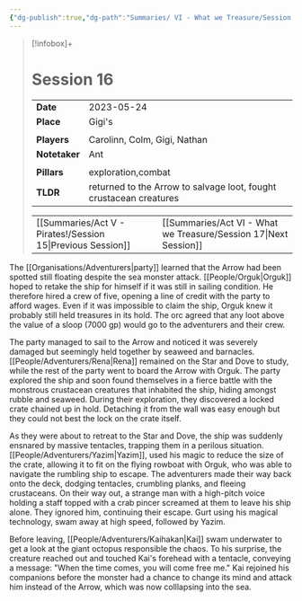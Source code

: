 ```yaml
---
{"dg-publish":true,"dg-path":"Summaries/ VI - What we Treasure/Session 16.md","dg-permalink":"summaries/16","permalink":"/summaries/16/","tags":["session"]}
---
```


> [!infobox]+
> # Session 16
> 
> | | |
> | --- | --- |
> | **Date** | 2023-05-24 |
> | **Place** | Gigi's |
> | | | 
> | **Players** | Carolinn, Colm, Gigi, Nathan |
> | **Notetaker** | Ant |
> | | | 
> | **Pillars** | exploration,combat | 
> | **TLDR** | returned to the Arrow to salvage loot, fought crustacean creatures |
> 
> | | |
> | --- | --- |
> | [[Summaries/Act V - Pirates!/Session 15\|Previous Session]] | [[Summaries/Act VI - What we Treasure/Session 17\|Next Session]] |

The [[Organisations/Adventurers\|party]] learned that the Arrow had been spotted still floating despite the sea monster attack. [[People/Orguk\|Orguk]] hoped to retake the ship for himself if it was still in sailing condition. He therefore hired a crew of five, opening a line of credit with the party to afford wages. Even if it was impossible to claim the ship, Orguk knew it probably still held treasures in its hold. The orc agreed that any loot above the value of a sloop (7000 gp) would go to the adventurers and their crew.

The party managed to sail to the Arrow and noticed it was severely damaged but seemingly held together by seaweed and barnacles. [[People/Adventurers/Rena\|Rena]] remained on the Star and Dove to study, while the rest of the party went to board the Arrow with Orguk. The party explored the ship and soon found themselves in a fierce battle with the monstrous crustacean creatures that inhabited the ship, hiding amongst rubble and seaweed. During their exploration, they discovered a locked crate chained up in hold. Detaching it from the wall was easy enough but they could not best the lock on the crate itself.

As they were about to retreat to the Star and Dove, the ship was suddenly ensnared by massive tentacles, trapping them in a perilous situation. [[People/Adventurers/Yazim\|Yazim]], used his magic to reduce the size of the crate, allowing it to fit on the flying rowboat with Orguk, who was able to navigate the rumbling ship to escape. The adventurers made their way back onto the deck, dodging tentacles, crumbling planks, and fleeing crustaceans. On their way out, a strange man with a high-pitch voice holding a staff topped with a crab pincer screamed at them to leave his ship alone. They ignored him, continuing their escape. Gurt using his magical technology, swam away at high speed, followed by Yazim.

Before leaving, [[People/Adventurers/Kaihakan\|Kai]] swam underwater to get a look at the giant octopus responsible the chaos. To his surprise, the creature reached out and touched Kai's forehead with a tentacle, conveying a message: "When the time comes, you will come free me." Kai rejoined his companions before the monster had a chance to change its mind and attack him instead of the Arrow, which was now colllapsing into the sea.
